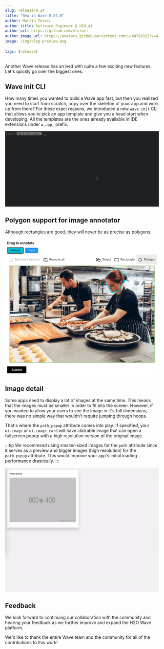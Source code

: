 ```yaml
---
slug: release-0.24
title: "New in Wave 0.24.0"
author: Martin Turoci
author_title: Software Engineer @ H2O.ai
author_url: https://github.com/mturoci
author_image_url: https://avatars.githubusercontent.com/u/64769322?v=4
image: /img/blog-preview.png

tags: [release]
---
```


Another Wave release has arrived with quite a few exciting new features. Let's quickly go over the biggest ones.

<!--truncate-->

## Wave init CLI

How many times you wanted to build a Wave app fast, but then you realized you need to start from scratch, copy over the skeleton of your app and work up from there? For these exact reasons, we introduced a new `wave init` CLI that allows you to pick an app template and give you a head start when developing. All the templates are the ones already available in IDE extensions under `w_app_` prefix.

![wave-init-cli](assets/2022-11-21/wave_init.gif)

## Polygon support for image annotator

Although rectangles are good, they will never be as precise as polygons.

![image_annotator_polygon](assets/2022-11-21/image_annotator_polygon.png)

## Image detail

Some apps need to display a lot of images at the same time. This means that the images must be smaller in order to fit into the screen. However, if you wanted to allow your users to see the image in it's full dimensions, there was no simple way that wouldn't require jumping through hoops.

That's where the `path_popup` attribute comes into play. If specified, your `ui.image` or `ui.image_card` will have clickable image that can open a fullscreen popup with a high resolution version of the original image.

:::tip
We recommend using smaller-sized images for the `path` attribute since it serves as a preview and bigger images (high resolution) for the `path_popup` attribute. This would improve your app's initial loading performance drastically.
:::

![image-popup](assets/2022-11-21/image_popup.gif)

## Feedback

We look forward to continuing our collaboration with the community and hearing your feedback as we further improve and expand the H2O Wave platform.

We'd like to thank the entire Wave team and the community for all of the contributions to this work!
